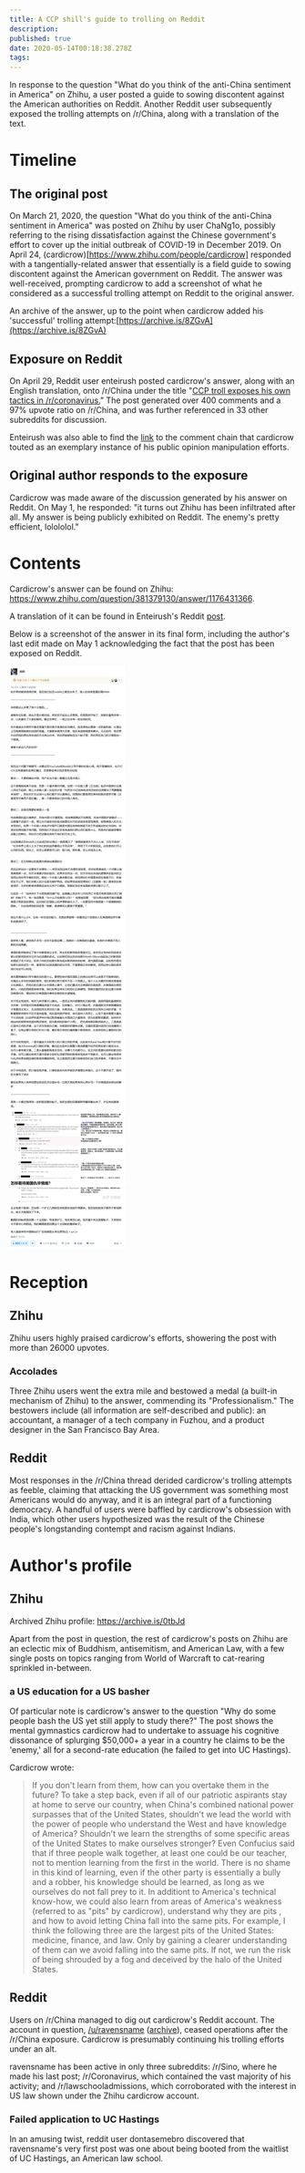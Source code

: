 ```yaml
---
title: A CCP shill's guide to trolling on Reddit
description: 
published: true
date: 2020-05-14T00:18:38.278Z
tags: 
---
```


In response to the question "What do you think of the anti-China sentiment in America" on Zhihu, a user posted a guide to sowing discontent against the American authorities on Reddit. Another Reddit user subsequently exposed the trolling attempts on /r/China, along with a translation of the text.

#  Timeline
## The original post
On March 21, 2020, the question  "What do you think of the anti-China sentiment in America" was posted on Zhihu by user ChaNg1o, possibly referring to the rising dissatisfaction against the Chinese government's effort to cover up the initial outbreak of COVID-19 in December 2019. On April 24, (cardicrow)[https://www.zhihu.com/people/cardicrow] responded with a tangentially-related answer that essentially is a field guide to sowing discontent against the American government on Reddit. The answer was well-received, prompting cardicrow to add a screenshot of what he considered as a successful trolling attempt on Reddit to the original answer.

An archive of the answer, up to the point when cardicrow added his 'successful' trolling attempt:[https://archive.is/8ZGvA](https://archive.is/8ZGvA)

## Exposure on Reddit

On April 29, Reddit user enteirush posted cardicrow's answer, along with an English translation, onto /r/China under the title "[CCP troll exposes his own tactics in /r/coronavirus.](https://www.reddit.com/r/China/comments/gakn8r/ccp_troll_exposes_his_own_tactics_in_rcoronavirus/)" The post generated over 400 comments and a 97% upvote ratio on /r/China, and was further referenced in 33 other subreddits for discussion.

Enteirush was also able to find the [link](https://archive.is/N2Tx2) to the comment chain that cardicrow touted as an exemplary instance of his public opinion manipulation efforts.

## Original author responds to the exposure

Cardicrow was made aware of the discussion generated by his answer on Reddit. On May 1, he responded: "it turns out Zhihu has been infiltrated after all. My answer is being publicly exhibited on Reddit. The enemy's pretty efficient, lolololol."

# Contents
Cardicrow's answer can be found on Zhihu: https://www.zhihu.com/question/381379130/answer/1176431366.

A translation of it can be found in Enteirush's Reddit [post](https://www.reddit.com/r/China/comments/gakn8r/ccp_troll_exposes_his_own_tactics_in_rcoronavirus/).

Below is a screenshot of the answer in its final form, including the author's last edit made on May 1 acknowledging the fact that the post has been exposed on Reddit.

![reddit_trolling_guide.png](/screenshots/zhihu/reddit_trolling_guide.png)

# Reception

## Zhihu
Zhihu users highly praised cardicrow's efforts, showering the post with more than 26000 upvotes. 

### Accolades
Three Zhihu users went the extra mile and bestowed a medal (a built-in mechanism of Zhihu) to the answer, commending its "Professionalism." The bestowers include (all information are self-described and public): an accountant, a manager of a tech company in Fuzhou, and a product designer in the San Francisco Bay Area.

## Reddit
Most responses in the /r/China thread derided cardicrow's trolling attempts as feeble, claiming that attacking the US government was something most Americans would do anyway, and it is an integral part of a functioning democracy. A handful of users were baffled by cardicrow's obsession with India, which other users hypothesized was the result of the Chinese people's longstanding contempt and racism against Indians.


# Author's profile
## Zhihu
Archived Zhihu profile: https://archive.is/0tbJd

Apart from the post in question,  the rest of cardicrow's posts on Zhihu are an eclectic mix of Buddhism, antisemitism, and American Law, with a few single posts on topics ranging from World of Warcraft to cat-rearing sprinkled in-between. 

### a US education for a US basher

Of particular note is cardicrow's answer to the question "Why do some people bash the US yet still apply to study there?" The post shows the mental gymnastics cardicrow had to undertake to assuage his cognitive dissonance of splurging $50,000+ a year in a country he claims to be the 'enemy,' all for a second-rate education (he failed to get into UC Hastings).

Cardicrow wrote:
> If you don't learn from them, how can you overtake them in the future? To take a step back, even if all of our patriotic aspirants stay at home to serve our country, when China's combined national power surpasses that of the United States, shouldn't we lead the world with the power of people who understand the West and have knowledge of America? Shouldn't we learn the strengths of some specific areas of the United States to make ourselves stronger? 
Even Confucius said that if three people walk together, at least one could be our teacher, not to mention learning from the first in the world. There is no shame in this kind of learning, even if the other party is essentially a bully and a robber, his knowledge should be learned, as long as we ourselves do not fall prey to it. 
In additiont to America's technical know-how, we could also learn from areas of America's weakness (referred to as "pits" by cardicrow), understand why they are pits , and how to avoid letting China fall into the same pits. For example, I think the following three are the largest pits of the United States: medicine, finance, and law. Only by gaining a clearer understanding of them can we avoid falling into the same pits. If not, we run the risk of being shrouded by a fog and deceived by the halo of the United States.

## Reddit
Users on /r/China managed to dig out cardicrow's Reddit account. The account in question, [/u/ravensname](https://www.reddit.com/user/Ravensname/) ([archive](https://archive.is/qRhht)), ceased operations after the /r/China exposure. Cardicrow is presumably continuing his trolling efforts under an alt.

ravensname has been active in only three subreddits: /r/Sino, where he made his last post; /r/Coronavirus, which contained the vast majority of his activity; and /r/lawschooladmissions, which corroborated with the interest in US law shown under the Zhihu cardicrow account.

### Failed application to UC Hastings
In an amusing twist, reddit user dontasemebro discovered that ravensname's very first post was one about being booted from the waitlist of UC Hastings, an American law school.